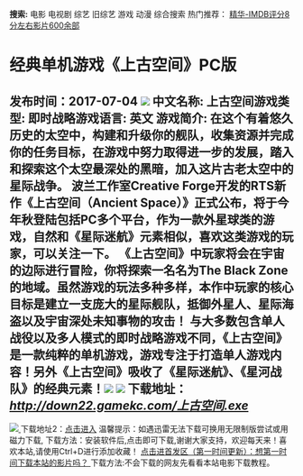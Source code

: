 **搜索:** 电影 电视剧 综艺 旧综艺 游戏 动漫 综合搜索 热门推荐： [精华-IMDB评分8分左右影片600余部](https://www.dytt8.com/html/gndy/jddy/20160320/50510.html)
# 经典单机游戏《上古空间》PC版
发布时间：2017-07-04 
![](http://www.gamekc.com/games/5049.jpg)
中文名称: 上古空间游戏类型: 即时战略游戏语言: 英文
游戏简介: 在这个有着悠久历史的太空中，构建和升级你的舰队，收集资源并完成你的任务目标，在游戏中努力取得进一步的发展，踏入和探索这个太空最深处的黑暗，加入这片古老太空中的星际战争。
波兰工作室Creative Forge开发的RTS新作《上古空间（Ancient Space）》正式公布，将于今年秋登陆包括PC多个平台，作为一款外星球类的游戏，自然和《星际迷航》元素相似，喜欢这类游戏的玩家，可以关注一下。
《上古空间》中玩家将会在宇宙的边际进行冒险，你将探索一名名为The Black Zone的地域。虽然游戏的玩法多种多样，本作中玩家的核心目标是建立一支庞大的星际舰队，抵御外星人、星际海盗以及宇宙深处未知事物的攻击！
与大多数包含单人战役以及多人模式的即时战略游戏不同，《上古空间》是一款纯粹的单机游戏，游戏专注于打造单人游戏内容！另外《上古空间》吸收了《星际迷航》、《星河战队》的经典元素！![](http://www.gamekc.com/games/5049a.jpg)
![](http://www.gamekc.com/games/5049b.jpg)
**下载地址：**
_<http://down22.gamekc.com/上古空间.exe>_  
---  
[![](https://cscdn.t1ujc.com/b/11/3148/1261121/640X150.jpg) ](https://www.dytt8.com/html/game/jingdianyouxifabu/20170704/54421.html) 下载地址2：[点击进入](https://www.ygdy8.net/ "迅雷电影") 温馨提示：如遇迅雷无法下载可换用无限制版尝试或用磁力下载,  下载方法：安装软件后,点击即可下载,谢谢大家支持，欢迎每天来！喜欢本站,请使用Ctrl+D进行添加收藏！ [点击进首发区（第一时间更新）：想第一时间下载本站的影片吗？ ](https://www.ygdy8.net/)下载方法:不会下载的网友先看看本站电影下载教程。